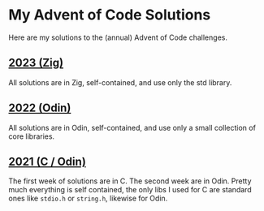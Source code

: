 # My Advent of Code Solutions

Here are my solutions to the (annual) Advent of Code challenges.

## [2023 (Zig)](./2023_Zig)
All solutions are in Zig, self-contained, and use only the std library.

## [2022 (Odin)](./2022_Odin)
All solutions are in Odin, self-contained, and use only a small collection of core libraries.

## [2021 (C / Odin)](./2021_C_Odin)
The first week of solutions are in C. The second week are in Odin. Pretty much everything is self contained, the only libs I used for C are standard ones like `stdio.h` or `string.h`, likewise for Odin.
